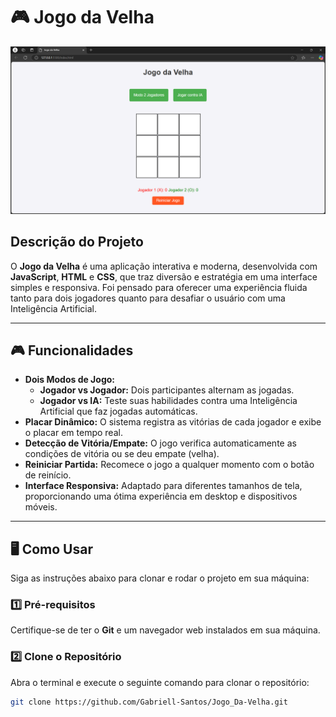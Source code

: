 # 🎮 Jogo da Velha  

![Jogo da Velha](https://github.com/Gabriell-Santos/Jogo_Da-Velha/blob/master/Jogo%20da%20Velha%20-%20Pessoal%20%E2%80%94%20Microsoft%E2%80%8B%20Edge%2016_12_2024%2014_46_17.png)  

## Descrição do Projeto  

O **Jogo da Velha** é uma aplicação interativa e moderna, desenvolvida com **JavaScript**, **HTML** e **CSS**, que traz diversão e estratégia em uma interface simples e responsiva. Foi pensado para oferecer uma experiência fluida tanto para dois jogadores quanto para desafiar o usuário com uma Inteligência Artificial.  

---

## 🎮 Funcionalidades  

- **Dois Modos de Jogo:**  
  - **Jogador vs Jogador:** Dois participantes alternam as jogadas.  
  - **Jogador vs IA:** Teste suas habilidades contra uma Inteligência Artificial que faz jogadas automáticas.  
- **Placar Dinâmico:** O sistema registra as vitórias de cada jogador e exibe o placar em tempo real.  
- **Detecção de Vitória/Empate:** O jogo verifica automaticamente as condições de vitória ou se deu empate (velha).  
- **Reiniciar Partida:** Recomece o jogo a qualquer momento com o botão de reinício.  
- **Interface Responsiva:** Adaptado para diferentes tamanhos de tela, proporcionando uma ótima experiência em desktop e dispositivos móveis.  

---

## 🖥️ Como Usar  

Siga as instruções abaixo para clonar e rodar o projeto em sua máquina:  

### 1️⃣ Pré-requisitos  
Certifique-se de ter o **Git** e um navegador web instalados em sua máquina.  

### 2️⃣ Clone o Repositório  
Abra o terminal e execute o seguinte comando para clonar o repositório:  

```bash
git clone https://github.com/Gabriell-Santos/Jogo_Da-Velha.git

